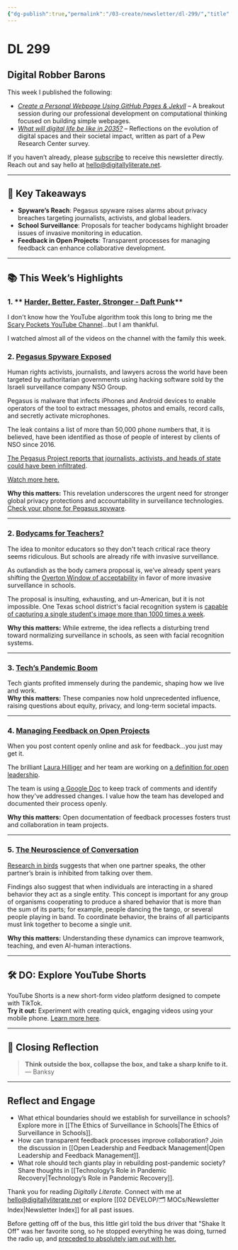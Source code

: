 ```yaml
---
{"dg-publish":true,"permalink":"/03-create/newsletter/dl-299/","title":"Digital Robber Barons","tags":["bodycams","education","feedback","pandemic","spyware","surveillance","tech"]}
---
```



# DL 299

## Digital Robber Barons

This week I published the following:

- [_Create a Personal Webpage Using GitHub Pages & Jekyll_](https://wiobyrne.com/create-a-personal-webpage-using-github-pages-jekyll/) – A breakout session during our professional development on computational thinking focused on building simple webpages.
- [_What will digital life be like in 2035?_](https://wiobyrne.com/digital-life-in-2035/) – Reflections on the evolution of digital spaces and their societal impact, written as part of a Pew Research Center survey.

If you haven’t already, please [subscribe](https://digitallyliterate.net/subscribe/) to receive this newsletter directly. Reach out and say hello at [hello@digitallyliterate.net](mailto:hello@digitallyliterate.net).  

---

## 🔖 Key Takeaways

- **Spyware’s Reach**: Pegasus spyware raises alarms about privacy breaches targeting journalists, activists, and global leaders.
- **School Surveillance**: Proposals for teacher bodycams highlight broader issues of invasive monitoring in education.
- **Feedback in Open Projects**: Transparent processes for managing feedback can enhance collaborative development.

---

## 📚 This Week’s Highlights

### 1. ** [Harder, Better, Faster, Stronger - Daft Punk](https://www.youtube.com/watch?v=RHu0ALxqUIo)**

I don't know how the YouTube algorithm took this long to bring me the [Scary Pockets YouTube Channel](https://www.youtube.com/channel/UC-2JUs_G21BrJ0efehwGkUw)...but I am thankful.

I watched almost all of the videos on the channel with the family this week.

### 2. **[Pegasus Spyware Exposed](https://www.washingtonpost.com/investigations/interactive/2021/nso-spyware-pegasus-cellphones/)**  
Human rights activists, journalists, and lawyers across the world have been targeted by authoritarian governments using hacking software sold by the Israeli surveillance company NSO Group.

Pegasus is malware that infects iPhones and Android devices to enable operators of the tool to extract messages, photos and emails, record calls, and secretly activate microphones.

The leak contains a list of more than 50,000 phone numbers that, it is believed, have been identified as those of people of interest by clients of NSO since 2016.

[The Pegasus Project reports that journalists, activists, and heads of state could have been infiltrated](https://www.theverge.com/22589942/nso-group-pegasus-project-amnesty-investigation-journalists-activists-targeted "https://www.theverge.com/22589942/nso-group-pegasus-project-amnesty-investigation-journalists-activists-targeted").

[Watch more here.](https://www.youtube.com/watch?v=R0RVI7bghj8)

**Why this matters:** This revelation underscores the urgent need for stronger global privacy protections and accountability in surveillance technologies.  
[Check your phone for Pegasus spyware](https://github.com/AmnestyTech/investigations/tree/master/2021-07-18_nso).  

---

### 2. **[Bodycams for Teachers?](https://www.wired.com/story/the-absurd-proposal-to-put-bodycams-on-teachers-is-feasible/)**  
The idea to monitor educators so they don't teach critical race theory seems ridiculous. But schools are already rife with invasive surveillance.

As outlandish as the body camera proposal is, we’ve already spent years shifting the [Overton Window of acceptability](https://en.wikipedia.org/wiki/Overton_window "https://en.wikipedia.org/wiki/Overton_window") in favor of more invasive surveillance in schools.

The proposal is insulting, exhausting, and un-American, but it is not impossible. One Texas school district's facial recognition system is [capable of capturing a single student's image more than 1000 times a week](https://www.techdirt.com/articles/20210710/20581547149/texas-school-districts-facial-recognition-system-capable-capturing-single-students-image-more-than-1000-times-week.shtml "https://www.techdirt.com/articles/20210710/20581547149/texas-school-districts-facial-recognition-system-capable-capturing-single-students-image-more-than-1000-times-week.shtml").

**Why this matters:** While extreme, the idea reflects a disturbing trend toward normalizing surveillance in schools, as seen with facial recognition systems.  

---

### 3. **[Tech’s Pandemic Boom](https://www.nytimes.com/2021-07-23/technology/silicon-valleys-pandemic-profits.html)**  
Tech giants profited immensely during the pandemic, shaping how we live and work.  
**Why this matters:** These companies now hold unprecedented influence, raising questions about equity, privacy, and long-term societal impacts.  

---

### 4. **[Managing Feedback on Open Projects](https://opensource.com/open-organization/21/7/manage-feedback-open-project)**  
When you post content openly online and ask for feedback...you just may get it.

The brilliant [Laura Hilliger](https://www.laurahilliger.com/ "https://www.laurahilliger.com/") and her team are working on [a definition for open leadership](https://github.com/open-organization/editorial/issues/94 "https://github.com/open-organization/editorial/issues/94").

The team is using [a Google Doc](https://docs.google.com/spreadsheets/d/1ETyMtoNK9MpkTOm2wUvqBBtcnf1S6wGWOUPvOYFyrx8/edit#gid=0 "https://docs.google.com/spreadsheets/d/1ETyMtoNK9MpkTOm2wUvqBBtcnf1S6wGWOUPvOYFyrx8/edit#gid=0") to keep track of comments and identify how they've addressed changes. I value how the team has developed and documented their process openly.

**Why this matters:** Open documentation of feedback processes fosters trust and collaboration in team projects.  

---

### 5. **[The Neuroscience of Conversation](https://www.scientificamerican.com/article/the-neuroscience-of-taking-turns-in-a-conversation/)**  
[Research in birds](https://www.pnas.org/content/118/23/e2018188118 "https://www.pnas.org/content/118/23/e2018188118") suggests that when one partner speaks, the other partner’s brain is inhibited from talking over them.

Findings also suggest that when individuals are interacting in a shared behavior they act as a single entity. This concept is important for any group of organisms cooperating to produce a shared behavior that is more than the sum of its parts; for example, people dancing the tango, or several people playing in band. To coordinate behavior, the brains of all participants must link together to become a single unit.

**Why this matters:** Understanding these dynamics can improve teamwork, teaching, and even AI-human interactions.  

---

## 🛠️ DO: Explore YouTube Shorts  

YouTube Shorts is a new short-form video platform designed to compete with TikTok.  
**Try it out:** Experiment with creating quick, engaging videos using your mobile phone. [Learn more here](https://blog.youtube/news-and-events/building-youtube-shorts/).  

---

## 🌟 Closing Reflection  

> **Think outside the box, collapse the box, and take a sharp knife to it.**  
> — Banksy  

---

## Reflect and Engage  

- What ethical boundaries should we establish for surveillance in schools? Explore more in [[The Ethics of Surveillance in Schools\|The Ethics of Surveillance in Schools]].  
- How can transparent feedback processes improve collaboration? Join the discussion in [[Open Leadership and Feedback Management\|Open Leadership and Feedback Management]].  
- What role should tech giants play in rebuilding post-pandemic society? Share thoughts in [[Technology’s Role in Pandemic Recovery\|Technology’s Role in Pandemic Recovery]].  

Thank you for reading _Digitally Literate_. Connect with me at [hello@digitallyliterate.net](mailto:hello@digitallyliterate.net) or explore [[02 DEVELOP/🗂️ MOCs/Newsletter Index\|Newsletter Index]] for all past issues.  

Before getting off of the bus, this little girl told the bus driver that "Shake It Off" was her favorite song, so he stopped everything he was doing, turned the radio up, and [preceded to absolutely jam out with her.](https://www.reddit.com/r/aww/comments/op9h3u/before_getting_off_of_the_bus_this_little_girl/?context=3 "https://www.reddit.com/r/aww/comments/op9h3u/before_getting_off_of_the_bus_this_little_girl/?context=3")